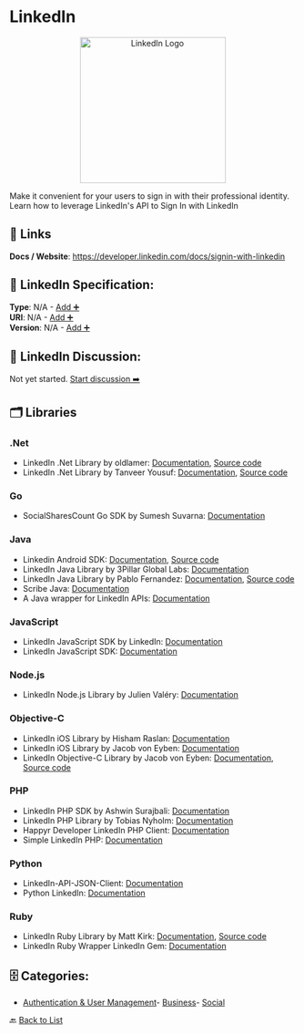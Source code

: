 # LinkedIn
<p align="center">
    <img width="256" src="https://raw.githubusercontent.com/apis-list/apis-list/main/apis/linkedin/logo_256x256.png" alt="LinkedIn Logo"/>
</p>
Make it convenient for your users to sign in with their professional identity.  Learn how to leverage LinkedIn's API to Sign In with LinkedIn

##  🔗 Links
**Docs / Website**: https://developer.linkedin.com/docs/signin-with-linkedin

## 🧬 LinkedIn Specification:
**Type**: N/A - [Add ➕](https://github.com/apis-list/apis-list/edit/main/apis.yaml#L11343)  
**URI**: N/A - [Add ➕](https://github.com/apis-list/apis-list/edit/main/apis.yaml#L11343)  
**Version**: N/A - [Add ➕](https://github.com/apis-list/apis-list/edit/main/apis.yaml#L11343)

## 💬 LinkedIn Discussion:
Not yet started. [Start discussion ➡️](https://github.com/apis-list/apis-list/discussions/new)

## 🗂️ Libraries
### .Net
- LinkedIn .Net Library by oldlamer: [Documentation](https://www.nuget.org/packages/LinkedIn.NET/), [Source code](http://sourceforge.net/projects/linkedinnet/)
- LinkedIn .Net Library by Tanveer Yousuf: [Documentation](https://www.nuget.org/packages/LinkedIn/), [Source code](https://github.com/tanveery/linkedin-net)
### Go
- SocialSharesCount Go SDK by Sumesh Suvarna: [Documentation](https://github.com/gssumesh/socialsharescount)
### Java
- Linkedin Android SDK: [Documentation](https://developer.linkedin.com/), [Source code](https://developer.linkedin.com/docs/android-sdk)
- LinkedIn Java Library by 3Pillar Global Labs: [Documentation](https://github.com/3pillarlabs/socialauth)
-  LinkedIn Java Library by Pablo Fernandez: [Documentation](https://developer-programs.linkedin.com/documents/libraries-and-tools), [Source code](https://github.com/fernandezpablo85/scribe-java/blob/master/src/test/java/org/scribe/examples/LinkedInExample.java)
- Scribe Java: [Documentation](https://github.com/fernandezpablo85/scribe-java)
- A Java wrapper for LinkedIn APIs: [Documentation](http://code.google.com/p/linkedin-j/)
### JavaScript
- LinkedIn JavaScript SDK by LinkedIn: [Documentation](https://developer.linkedin.com/docs/getting-started-js-sdk)
- LinkedIn JavaScript SDK: [Documentation](https://developer.linkedin.com/documents/libraries-and-tools)
### Node.js
- LinkedIn Node.js Library by Julien Valéry: [Documentation](https://github.com/darul75/node-linked-in)
### Objective-C
- LinkedIn iOS Library by Hisham Raslan: [Documentation](https://github.com/HishamRaslan/IOS-LinkedIn-Authentication-Library-)
- LinkedIn iOS Library by Jacob von Eyben: [Documentation](https://github.com/jeyben/IOSLinkedInAPI)
- LinkedIn Objective-C Library by Jacob von Eyben: [Documentation](https://github.com/jeyben/IOSLinkedInAPI/blob/master/README.md), [Source code](https://github.com/jeyben/IOSLinkedInAPI)
### PHP
- LinkedIn PHP SDK by Ashwin Surajbali: [Documentation](https://github.com/ashwinks/PHP-LinkedIn-SDK)
- LinkedIn PHP Library by Tobias Nyholm: [Documentation](https://github.com/Happyr/LinkedIn-API-client)
- Happyr Developer LinkedIn PHP Client: [Documentation](http://developer.happyr.com/libraries/linkedin-php-client)
- Simple LinkedIn PHP: [Documentation](https://code.google.com/p/simple-linkedinphp/)
### Python
- LinkedIn-API-JSON-Client: [Documentation](https://github.com/mattsnider/LinkedIn-API-JSON-Client)
- Python LinkedIn: [Documentation](https://github.com/ozgur/python-linkedin)
### Ruby
- LinkedIn Ruby Library by Matt Kirk: [Documentation](https://rubygems.org/gems/linkedin/versions/1.0.0), [Source code](https://github.com/hexgnu/linkedin)
- LinkedIn Ruby Wrapper LinkedIn Gem: [Documentation](https://github.com/hexgnu/linkedin)


## 🗄️ Categories:
- [Authentication & User Management](https://github.com/apis-list/apis-list#authentication--user-management-)- [Business](https://github.com/apis-list/apis-list#business-)- [Social](https://github.com/apis-list/apis-list#social-)

🔙  [Back to List](https://github.com/apis-list/apis-list)
